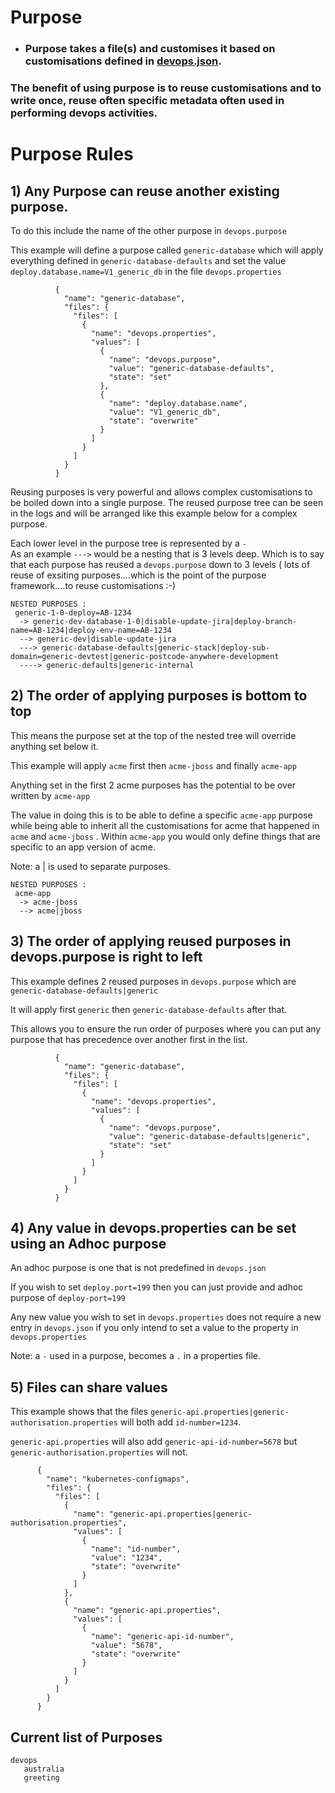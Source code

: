 # Purpose

* ### Purpose takes a file(s) and customises it based on customisations defined in [devops.json](https://github.com/tinytelly/purpose/devops.json).

### The benefit of using purpose is to reuse customisations and to write once, reuse often specific metadata often used in performing devops activities.  

# Purpose Rules
## 1) Any Purpose can reuse another existing purpose.  
To do this include the name of the other purpose in ``` devops.purpose ```

This example will define a purpose called ``` generic-database ``` which will apply everything defined in ``` generic-database-defaults ``` and set the value ``` deploy.database.name=V1_generic_db ``` in the file ``` devops.properties ```
```
          {
            "name": "generic-database",
            "files": {
              "files": [
                {
                  "name": "devops.properties",
                  "values": [
                    {
                      "name": "devops.purpose",
                      "value": "generic-database-defaults",
                      "state": "set"
                    },
                    {
                      "name": "deploy.database.name",
                      "value": "V1_generic_db",
                      "state": "overwrite"
                    }
                  ]
                }
              ]
            }
          }
```
Reusing purposes is very powerful and allows complex customisations to be boiled down into a single purpose.
The reused purpose tree can be seen in the logs and will be arranged like this example below for a complex purpose.

Each lower level in the purpose tree is represented by a ``` - ```  
As an example ``` ---> ``` would be a nesting that is 3 levels deep.
Which is to say that each purpose has reused a ``` devops.purpose ``` down to 3 levels ( lots of reuse of exsiting purposes....which is the point of the purpose framework....to reuse customisations :-) 

```
NESTED PURPOSES :
 generic-1-0-deploy=AB-1234 
  -> generic-dev-database-1-0|disable-update-jira|deploy-branch-name=AB-1234|deploy-env-name=AB-1234
  --> generic-dev|disable-update-jira
  ---> generic-database-defaults|generic-stack|deploy-sub-domain=generic-devtest|generic-postcode-anywhere-development
  ----> generic-defaults|generic-internal
```


## 2) The order of applying purposes is bottom to top
This means the purpose set at the top of the nested tree will override anything set below it.

This example will apply  ``` acme ``` first then ``` acme-jboss ``` and finally ``` acme-app ```

Anything set in the first 2 acme purposes has the potential to be over written by ``` acme-app ```

The value in doing this is to be able to define a specific ``` acme-app ```  purpose while being able to inherit all the customisations for acme that happened in ``` acme ```  and ``` acme-jboss ``` .  Within ``` acme-app ``` you would only define things that are specific to an app version of acme.

Note: a | is used to separate purposes.

```
NESTED PURPOSES :
 acme-app
  -> acme-jboss
  --> acme|jboss
```

## 3) The order of applying reused purposes in devops.purpose is right to left
This example defines 2 reused purposes in ``` devops.purpose ``` which are ``` generic-database-defaults|generic ```

It will apply first ``` generic ``` then ``` generic-database-defaults ``` after that.

This allows you to ensure the run order of purposes where you can put any purpose that has precedence over another first in the list.
```
          {
            "name": "generic-database",
            "files": {
              "files": [
                {
                  "name": "devops.properties",
                  "values": [
                    {
                      "name": "devops.purpose",
                      "value": "generic-database-defaults|generic",
                      "state": "set"
                    }
                  ]
                }
              ]
            }
          }
```

## 4) Any value in devops.properties can be set using an Adhoc purpose
An adhoc purpose is one that is not predefined in ``` devops.json ```

If you wish to set ``` deploy.port=199 ``` then you can just provide and adhoc purpose of  ``` deploy-port=199 ```

Any new value you wish to set in ``` devops.properties ``` does not require a new entry in ``` devops.json ``` if you only intend to set a value to the property in ``` devops.properties ```

Note: a ``` - ``` used in a purpose, becomes a ``` . ``` in a properties file.

## 5) Files can share values
This example shows that the files ``` generic-api.properties|generic-authorisation.properties ``` will both add ``` id-number=1234 ```.

``` generic-api.properties ``` will also add ``` generic-api-id-number=5678 ``` but ``` generic-authorisation.properties ``` will not.
```
      {
        "name": "kubernetes-configmaps",
        "files": {
          "files": [
            {
              "name": "generic-api.properties|generic-authorisation.properties",
              "values": [
                {
                  "name": "id-number",
                  "value": "1234",
                  "state": "overwrite"
                }
              ]
            },
            {
              "name": "generic-api.properties",
              "values": [
                {
                  "name": "generic-api-id-number",
                  "value": "5678",
                  "state": "overwrite"
                }
              ]
            }
          ]
        }
      }
```


## Current list of Purposes
```
devops
   australia
   greeting
```